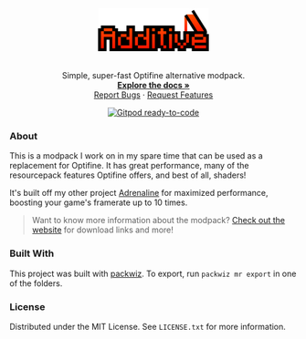 <div align="center">
  <a href="https://github.com/intergrav/Additive">
    <img src="docs/images/Additive Logo+Text.png" alt="Logo" height="75">
  </a>
  <br />
  <br />
  <p align="center">
    Simple, super-fast Optifine alternative modpack.
    <br />
    <a href="https://github.com/intergrav/Additive/wiki"><strong>Explore the docs »</strong></a>
    <br />
    <a href="https://github.com/intergrav/Additive/issues">Report Bugs</a>
    ·
    <a href="https://github.com/intergrav/Additive/issues">Request Features</a>
  </p>
  <a href="https://gitpod.io/from-referrer/"><img src="https://img.shields.io/badge/Gitpod-ready--to--code-908a85?logo=gitpod&amp;style=flat-square" alt="Gitpod ready-to-code"></a>
</div>

### About

This is a modpack I work on in my spare time that can be used as a replacement for Optifine. It has great performance, many of the resourcepack features Optifine offers, and best of all, shaders!

It's built off my other project [Adrenaline](https://intergrav.github.io/Adrenaline/) for maximized performance, boosting your game's framerate up to 10 times.

> Want to know more information about the modpack? [Check out the website](https://intergrav.github.io/Additive/) for download links and more!

### Built With

This project was built with [packwiz](https://github.com/packwiz/packwiz). To export, run `packwiz mr export` in one of the folders.

### License

Distributed under the MIT License. See `LICENSE.txt` for more information.